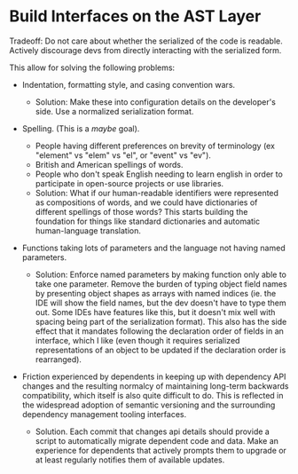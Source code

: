 # Build Interfaces on the AST Layer

Tradeoff: Do not care about whether the serialized of the code is readable. Actively discourage devs from directly interacting with the serialized form.

This allow for solving the following problems:

- Indentation, formatting style, and casing convention wars.
  - Solution: Make these into configuration details on the developer's side. Use a normalized serialization format.

- Spelling. (This is a _maybe_ goal).
  - People having different preferences on brevity of terminology (ex "element" vs "elem" vs "el", or "event" vs "ev").
  - British and American spellings of words.
  - People who don't speak English needing to learn english in order to participate in open-source projects or use libraries.
  - Solution: What if our human-readable identifiers were represented as compositions of words, and we could have dictionaries of different spellings of those words? This starts building the foundation for things like standard dictionaries and automatic human-language translation.

- Functions taking lots of parameters and the language not having named parameters.
  - Solution: Enforce named parameters by making function only able to take one parameter. Remove the burden of typing object field names by presenting object shapes as arrays with named indices (ie. the IDE will show the field names, but the dev doesn't have to type them out. Some IDEs have features like this, but it doesn't mix well with spacing being part of the serialization format). This also has the side effect that it mandates following the declaration order of fields in an interface, which I like (even though it requires serialized representations of an object to be updated if the declaration order is rearranged).

- Friction experienced by dependents in keeping up with dependency API changes and the resulting normalcy of maintaining long-term backwards compatibility, which itself is also quite difficult to do. This is reflected in the widespread adoption of semantic versioning and the surrounding dependency management tooling interfaces.
  - Solution. Each commit that changes api details should provide a script to automatically migrate dependent code and data. Make an experience for dependents that actively prompts them to upgrade or at least regularly notifies them of available updates.
